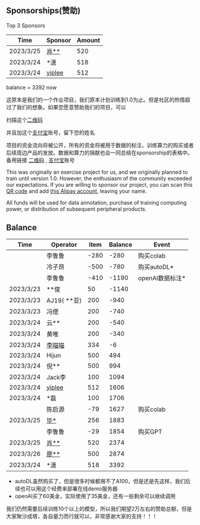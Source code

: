 ## Sponsorships(赞助)

Top 3 Sponsors

| Time     | Sponsor     | Amount |
| --- | --- | --- |
| 2023/3/25 | [肖**]( https://github.com/mobe1978)  | 520 |
| 2023/3/24 | *潇      | 518    |
| 2023/3/24 | [yiplee](https://github.com/pandodao/botastic)  | 512 |

balance = 3392 now

这原本是我们的一个作业项目，我们原本计划训练到1.0为止。但是社区的热情超过了我们的想象。如果您愿意赞助我们的项目，可以

扫描这个[二维码](https://s1.imagehub.cc/images/2023/03/23/fba44d198f0bb887089b4d8739363c0b.jpeg)

并且加这个[支付宝](https://s1.imagehub.cc/images/2023/03/23/b69e4e47759132dd3d4bbafa7bd602aa.jpeg)账号，留下您的姓名

项目的资金流向将被公开，所有的资金将被用于数据的标注，训练算力的购买或者后续周边产品的发放。数据和算力的捐献也会一同总结在sponsorship的表格中。备用链接 [二维码](image/sponser_QR_code.jpeg) , [支付宝](image/alipay_friend.jpeg)账号

This was originally an exercise project for us, and we originally planned to train until version 1.0. However, the enthusiasm of the community exceeded our expectations. If you are willing to sponsor our project, you can scan this [QR code](image/sponser_QR_code.jpeg)  and add [this Alipay account](image/alipay_friend.jpeg), leaving your name.

All funds will be used for data annotation, purchase of training computing power, or distribution of subsequent peripheral products.

## Balance

| Time      | Operator     | item | Balance | Event |
| --- | --- | --- | --- | --- |
|  | 李鲁鲁 | -280 | -280 | 购买colab |
|  | 冷子昂 | -500 | -780 | 购买autoDL* |
|  | 李鲁鲁 | -410 | -1190 | openAI数据标注* |
| 2023/3/23 | **俊        | 50     | -1140 | |
| 2023/3/23 | AJ19( **亚) | 200    |-940 | |
| 2023/3/23 | 冯偲        | 200    |-740 | |
| 2023/3/24 | 云**       | 200    |-540 | |
| 2023/3/24 | 黄唯       | 200    |-340 | |
| 2023/3/24 | [李喵喵](https://github.com/ljsabc/Fujisaki)  | 334    |-6 | |
| 2023/3/24 | Hijun       | 500    |494 | |
| 2023/3/24 | 倪**       | 500    |994 | |
| 2023/3/24 | Jack李      | 100    | 1094 | |
| 2023/3/24 | [yiplee](https://github.com/pandodao/botastic)      | 512    | 1606 | |
| 2023/3/24 | *磊      | 100    | 1706 | |
|  | 陈启源 | -79 | 1627 | 购买colab |
| 2023/3/25 | [毕*](https://github.com/BICHENG)      | 256    | 1883 | |
|  | 李鲁鲁 | -29 | 1854 | 购买GPT |
| 2023/3/25 | [肖**]( https://github.com/mobe1978)   | 520   | 2374 | |
| 2023/3/26 | [廖**]( https://github.com/liasece)   | 500   | 2874 | |
| 2023/3/24 | *潇      | 518    | 3392| |


* autoDL虽然购买了，但是很多时候都用不了A100，但是还是先这样，我们后续也可以用这个经费来部署在线demo服务器
* openAI买了60美金，实际使用了35美金，还有一些剩余可以继续调用

我们仍然需要后续训练10个以上的模型，所以我们期望2万左右的赞助总额，但是大家聚沙成塔，各自量力而行就可以，非常感谢大家的支持！！！


